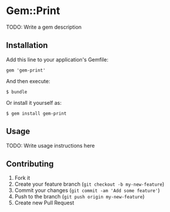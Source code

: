 # Gem::Print

TODO: Write a gem description

## Installation

Add this line to your application's Gemfile:

    gem 'gem-print'

And then execute:

    $ bundle

Or install it yourself as:

    $ gem install gem-print

## Usage

TODO: Write usage instructions here

## Contributing

1. Fork it
2. Create your feature branch (`git checkout -b my-new-feature`)
3. Commit your changes (`git commit -am 'Add some feature'`)
4. Push to the branch (`git push origin my-new-feature`)
5. Create new Pull Request
